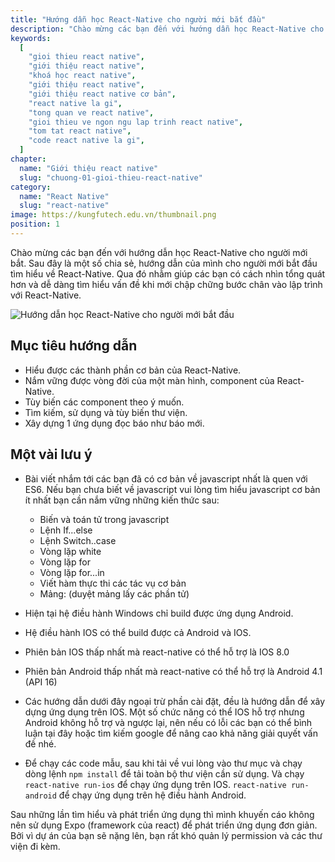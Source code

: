 ```yaml
---
title: "Hướng dẫn học React-Native cho người mới bắt đầu"
description: "Chào mừng các bạn đến với hướng dẫn học React-Native cho người mới bắt. Sau đây là một số chia sẻ, hướng dẫn của mình cho người mới bắt đầu tìm hiểu về React-Native. Qua đó nhằm giúp các bạn có cách nhìn tổng quát hơn và dễ dàng tìm hiểu vấn đề khi mới chập chững bước chân vào lập trình với React-Native."
keywords:
  [
    "gioi thieu react native",
    "giới thiệu react native",
    "khoá học react native",
    "giới thiệu react native",
    "giới thiệu react native cơ bản",
    "react native la gi",
    "tong quan ve react native",
    "gioi thieu ve ngon ngu lap trinh react native",
    "tom tat react native",
    "code react native la gi",
  ]
chapter:
  name: "Giới thiệu react native"
  slug: "chuong-01-gioi-thieu-react-native"
category:
  name: "React Native"
  slug: "react-native"
image: https://kungfutech.edu.vn/thumbnail.png
position: 1
---
```


Chào mừng các bạn đến với hướng dẫn học React-Native cho người mới bắt. Sau đây là một số chia sẻ, hướng dẫn của mình cho người mới bắt đầu tìm hiểu về React-Native. Qua đó nhằm giúp các bạn có cách nhìn tổng quát hơn và dễ dàng tìm hiểu vấn đề khi mới chập chững bước chân vào lập trình với React-Native.

![Hướng dẫn học React-Native cho người mới bắt đầu](https://github.com/techmely/hoc-lap-trinh/assets/29374426/e7366619-4023-4c5f-b76e-862cd973f435)

## Mục tiêu hướng dẫn

- Hiểu được các thành phần cơ bản của React-Native.
- Nắm vững được vòng đời của một màn hình, component của React-Native.
- Tùy biến các component theo ý muốn.
- Tìm kiếm, sử dụng và tùy biến thư viện.
- Xây dựng 1 ứng dụng đọc báo như báo mới.

## Một vài lưu ý

- Bài viết nhắm tới các bạn đã có cơ bản về javascript nhất là quen với ES6. Nếu bạn chưa biết về javascript vui lòng tìm hiểu javascript cơ bản ít nhất bạn cần nắm vững những kiến thức sau:

  - Biến và toán tử trong javascript
  - Lệnh If...else
  - Lệnh Switch..case
  - Vòng lặp white
  - Vòng lặp for
  - Vòng lặp for...in
  - Viết hàm thực thi các tác vụ cơ bản
  - Mảng: (duyệt mảng lấy các phần tử)

- Hiện tại hệ điều hành Windows chỉ build được ứng dụng Android.
- Hệ điều hành IOS có thể build được cả Android và IOS.
- Phiên bản IOS thấp nhất mà react-native có thể hỗ trợ là IOS 8.0
- Phiên bản Android thấp nhất mà react-native có thể hỗ trợ là Android 4.1 (API 16)
- Các hướng dẫn dưới đây ngoại trừ phần cài đặt, đều là hướng dẫn để xây dựng ứng dụng trên IOS. Một số chức năng có thể IOS hỗ trợ nhưng Android không hỗ trợ và ngược lại, nên nếu có lỗi các bạn có thể bình luận tại đây hoặc tìm kiếm google để nâng cao khả năng giải quyết vấn đề nhé.
- Để chạy các code mẫu, sau khi tải về vui lòng vào thư mục và chạy dòng lệnh `npm install` để tải toàn bộ thư viện cần sử dụng. Và chạy `react-native run-ios` để chạy ứng dụng trên IOS. `react-native run-android` để chạy ứng dụng trên hệ điều hành Android.

<content-info>
Sau những lần tìm hiểu và phát triển ứng dụng thì mình khuyến cáo không nên sử dụng Expo (framework của react) để phát triển ứng dụng đơn giản. Bởi vì dự án của bạn sẽ nặng lên, bạn rất khó quản lý permission và các thư viện đi kèm.
</content-info>
